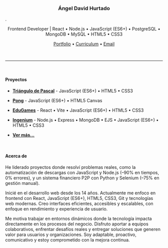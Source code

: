 <br>

<h3 align="center">Ángel David Hurtado</h3>.

<p align="center">
	Frontend Developer | React • Node.js • JavaScript (ES6+) • PostgreSQL • MongoDB • MySQL • HTML5 • CSS3
</p>

<p align="center">
	<a href="https://angeldavidhurtado.github.io/">Portfolio</a> •
	<a href="https://angeldavidhurtado.github.io/%C3%81ngel%20David%20Hurtado%20-%20Frontend%20Developer.pdf">Curriculum</a> •
	<a href="https://mail.google.com/mail/?view=cm&fs=1&to=angeldavidhurtado.dev@gmail.com&su=Revisamos tu GitHub - Hablemos&body=Hola Ángel,%0D%0A%0D%0ASoy [tu nombre] de [nombre empresa]. Hemos revisado tu GitHub y nos gustaría [asunto]">Email</a>
	<!--
	<a href="https://www.linkedin.com/in/angel-david-hurtado/">LinkedIn</a>
	-->
</p>

<br>

<hr>

<br>

#### Proyectos

* [**Triángulo de Pascal**](https://angeldavidhurtado.github.io/pascals-triangle/) - JavaScript (ES6+) • HTML5 • CSS3

* [**Pong**](https://angeldavidhurtado.github.io/pong/) - JavaScript (ES6+) • HTML5 Canvas

* [**EduGames**](https://edugamesclub.github.io/) - React • Vite • JavaScript (ES6+) • HTML5 • CSS3

* [**Ingenium**](https://ingeniumedu.onrender.com/) - Node.js • Express • MongoDB • EJS • JavaScript (ES6+) • HTML5 • CSS3

* [**Ver más...**](https://angeldavidhurtado.github.io)

<br>

#### Acerca de

He liderado proyectos donde resolví problemas reales, como la automatización de descargas con JavaScript y Node.js (–90% en tiempos, 0% errores), y un sistema financiero P2P con Python y Selenium (–75% en gestión manual).

Inicié en el desarrollo web desde los 14 años. Actualmente me enfoco en frontend con React, JavaScript (ES6+), HTML5, CSS3, Git y tecnologías web modernas. Creo interfaces eficientes, accesibles y escalables, con enfoque en rendimiento y experiencia de usuario.

Me motiva trabajar en entornos dinámicos donde la tecnología impacta directamente en los procesos del negocio. Disfruto aportar a equipos colaborativos, enfrentar desafíos reales y entregar soluciones que generen valor para usuarios y organizaciones. Soy adaptable, proactivo, comunicativo y estoy comprometido con la mejora continua.

<br>
